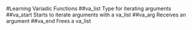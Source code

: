 #Learning Variadic Functions
##va_list
Type for iterating arguments
##va_start
Starts to iterate arguments with a va_list
##va_arg
Receives an argument
##va_end
Frees a va_list

